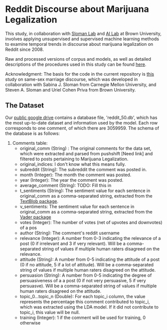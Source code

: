 # Reddit Discourse about Marijuana Legalization
This study, in collaboration with [Sloman Lab](https://sites.google.com/site/slomanlab/) and [AI Lab](https://brown.edu/Research/AI/people/carsten.html) at Brown University, involves applying unsupervised and supervised machine learning methods to examine temporal trends in discourse about marijuana legalization on Reddit since 2008.

Raw and processed versions of corpus and models, as well as detailed descriptions of the procedures used in this study can be found [here](https://drive.google.com/open?id=17PjV5gPub15kSaHpw9JVP1SNpj1k3vK-).

Acknowledgment: The basis for the code in the current repository is [this](https://github.com/BabakHemmatian/Gay_Marriage_Corpus_Study]) study on same-sex marriage discourse, which was developed in collaboration with Sabina J. Sloman from Carnegie Mellon University, and Steven A. Sloman and Uriel Cohen Priva from Brown University.



## The Dataset

Our [public google drive](https://drive.google.com/drive/u/0/folders/1yx2lmbrbHr0uAA8zLj-TbHaXqOrcNhw6) contains a database file, 'reddit_50.db', 
which has the most up-to-date dataset and information used by the model. Each row corresponds to one comment, of which there are 3059959. The schema of the database is as follows:
1. Comments table: 
    - original_comm (String) : The original comments for the data set, which were extracted and parsed from pushshift [Need link] and filtered to posts pertaining to Marijuana Legalization.
    - original_indices: I don't know what this means fully. 
    - subreddit (String): The subreddit the comment was posted in.
    - month (Integer): The month the comment was posted.
    - year (Integer): The year the comment was posted.
    - average_comment (String): TODO: Fill this in
    - t_sentiments (String): The sentiment value for each sentence in original_comm as a comma-separated string, extracted from the [TextBlob package](https://textblob.readthedocs.io/en/dev/#).
    - v_sentiments: The sentiment value for each sentence in original_comm as a comma-separated string, extracted from the [Vader package](https://pypi.org/project/vaderSentiment/)
    - votes (Integer): The number of votes (net of upvotes and downvotes) of a pos
    - author (String): The comment's reddit username
    - relevance (Integer): A number from 0-3 indicating the relevance of a post (0 if irrelevant and 3 if very relevant). Will be a comma-separated string of values if multiple human raters disagreed on the relevance.
    - attitude (String): A number from 0-5 indicating the attitude of a post (0 if no attitude, 5 if a lot of attitude). Will be a comma-separated string of values if multiple human raters disagreed on the attitude.
    - persuasion (String): A number from 0-5 indicating the degree of persuasiveness of a a post (0 if not very persuasive, 5 if very persuasve). Will be a comma-separated string of values if multiple human raters disagreed on the attitude.
    - topic_0...topic_n (Double): For each topic_i column, the value represents the percentage this comment contributed to topic_i, which was extracted using the LDA model. If it did not contribute to topic_i, this value will be null. 
    - training (Integer): 1 if the comment will be used for training, 0 otherwise